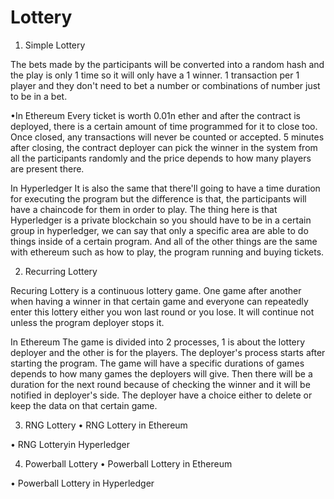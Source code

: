 # Lottery

   1. Simple Lottery
 
 The bets made by the participants will be converted into a random hash and the play is only 1 time so it will only have a 1 winner. 1 transaction per 1 player and they don't need to bet a number or combinations of number just to be in a bet.
  
   •In Ethereum
 Every ticket is worth 0.01n ether and after the contract is deployed, there is a certain amount of time programmed for it to close too. Once closed, any transactions will never be counted or accepted. 5 minutes after closing, the contract deployer can pick the winner in the system from all the participants randomly and the price depends to how many players are present there.
 
   In Hyperledger
 It is also the same that there'll going to have a time duration for executing the program but the difference is that, the participants will have a chaincode for them in order to play. The thing here is that Hyperledger is a private blockchain so you should have to be in a certain group in hyperledger, we can say that only a specific area are able to do things inside of a certain program.
 And all of the other things are the same with ethereum such as how to play, the program running and buying tickets.
 
 
   2. Recurring Lottery
 
 Recuring Lottery is a continuous lottery game. One game after another when having a winner in that certain game and everyone can repeatedly enter this lottery either you won last round or you lose. It will continue not unless the program deployer stops it.
 
   In Ethereum
 The game is divided into 2 processes, 1 is about the lottery deployer and the other is for the players. The deployer's process starts after starting the program. The game will have a specific durations of games depends to how many games the deployers will give. Then there will be a duration for the next round because of checking the winner and it will be notified in deployer's side. The deployer have a choice either to delete or keep the data on that certain game.
 
3. RNG Lottery
 • RNG Lottery in Ethereum
 
 • RNG Lotteryin Hyperledger
 
4. Powerball Lottery
 • Powerball Lottery in Ethereum
 
 • Powerball Lottery in Hyperledger

